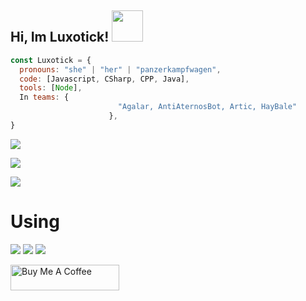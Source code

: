 ###
<h2> Hi, Im Luxotick! <img src="https://media.giphy.com/media/mGcNjsfWAjY5AEZNw6/giphy.gif" width="50"></h2>

```javascript
const Luxotick = {
  pronouns: "she" | "her" | "panzerkampfwagen",
  code: [Javascript, CSharp, CPP, Java],
  tools: [Node],
  In teams: {
                        "Agalar, AntiAternosBot, Artic, HayBale"
                      },
}
```
<img src="https://komarev.com/ghpvc/?username=luxotick" />  
<p align="left">
<img src="https://readme-stats-kappa-drab.vercel.app/api/top-langs/?username=luxotick&layout=compact&&show_icons=true&title_color=ffffff&icon_color=bb2acf&text_color=daf7dc&bg_color=151515" />
<p align="left">
<img src="https://readme-stats-kappa-drab.vercel.app/api?username=Luxotick&&show_icons=true&title_color=ffffff&icon_color=bb2acf&text_color=daf7dc&bg_color=151515" />

# Using
![](https://img.shields.io/badge/Java-ED8B00?style=for-the-badge&logo=java&logoColor=white)
![](https://img.shields.io/badge/C%23-239120?style=for-the-badge&logo=c-sharp&logoColor=white)
![](https://img.shields.io/badge/HTML5-E34F26?style=for-the-badge&logo=html5&logoColor=white)

<a href="https://www.buymeacoffee.com/luxotick" target="_blank"><img src="https://cdn.buymeacoffee.com/buttons/default-orange.png" alt="Buy Me A Coffee" height="41" width="174"></a>

</p>













